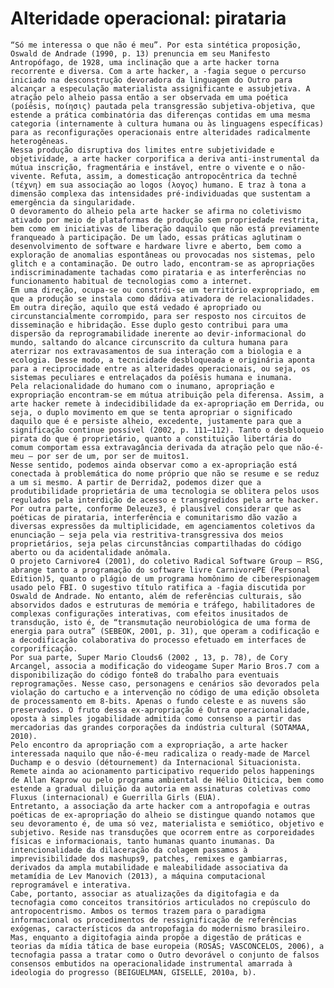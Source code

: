 # Alteridade operacional: pirataria

	“Só me interessa o que não é meu”. Por esta sintética proposição, Oswald de Andrade (1990, p. 13)⁠ prenuncia em seu Manifesto Antropófago, de 1928, uma inclinação que a arte hacker torna recorrente e diversa. Com a arte hacker, a -fagia segue o percurso iniciado na desconstrução devoradora da linguagem do Outro para alcançar a especulação materialista assignificante e assubjetiva. A atração pelo alheio passa então a ser observada em uma poética (poíēsis, ποίησις) pautada pela transgressão subjetiva-objetiva, que estende a prática combinatória das diferenças contidas em uma mesma categoria (internamente à cultura humana ou às linguagens específicas) para as reconfigurações operacionais entre alteridades radicalmente heterogêneas. 
	Nessa produção disruptiva dos limites entre subjetividade e objetividade, a arte hacker corporifica a deriva anti-instrumental da mútua inscrição, fragmentária e instável, entre o vivente e o não-vivente. Refuta, assim, a domesticação antropocêntrica da technē (τέχνη) em sua associação ao logos (λογος) humano. E traz à tona a dimensão complexa das intensidades pré-individuadas que sustentam a emergência da singularidade.
	O devoramento do alheio pela arte hacker se afirma no coletivismo ativado por meio de plataformas de produção sem propriedade restrita, bem como em iniciativas de liberação daquilo que não está previamente franqueado à participação. De um lado, essas práticas aglutinam o desenvolvimento de software e hardware livre e aberto, bem como a exploração de anomalias espontâneas ou provocadas nos sistemas, pelo glitch e a contaminação. De outro lado, encontram-se as apropriações indiscriminadamente tachadas como pirataria e as interferências no funcionamento habitual de tecnologias como a internet. 
	Em uma direção, ocupa-se ou constrói-se um território expropriado, em que a produção se instala como dádiva ativadora de relacionalidades. Em outra direção, aquilo que está vedado é apropriado ou circunstancialmente corrompido, para ser resposto nos circuitos de disseminação e hibridação. Esse duplo gesto contribui para uma dispersão da reprogramabilidade inerente ao devir-informacional do mundo, saltando do alcance circunscrito da cultura humana para aterrizar nos extravasamentos de sua interação com a biologia e a ecologia. Desse modo, a tecnicidade desbloqueada e originária aponta para a reciprocidade entre as alteridades operacionais, ou seja, os sistemas peculiares e entrelaçados da poíēsis humana e inumana. 
	Pela relacionalidade do humano com o inumano, apropriação e expropriação encontram-se em mútua atribuição pela diferensa. Assim, a arte hacker remete à indecidibilidade da ex-apropriação em Derrida, ou seja, o duplo movimento em que se tenta apropriar o significado daquilo que é e persiste alheio, excedente, justamente para que a significação continue possível (2002, p. 111–112)⁠. Tanto o desbloqueio pirata do que é proprietário, quanto a constituição libertária do comum comportam essa extravagância derivada da atração pelo que não-é-meu – por ser de um, por ser de muitos1. 
	Nesse sentido, podemos ainda observar como a ex-apropriação está conectada à problemática do nome próprio que não se resume e se reduz a um si mesmo. A partir de Derrida2, podemos dizer que a produtibilidade proprietária de uma tecnologia se oblitera pelos usos regulados pela interdição de acesso e transgredidos pela arte hacker. Por outra parte, conforme Deleuze3, é plausível considerar que as poéticas de pirataria, interferência e comunitarismo dão vazão a diversas expressões da multiplicidade, em agenciamentos coletivos da enunciação – seja pela via restritiva-transgressiva dos meios proprietários, seja pelas circunstâncias compartilhadas do código aberto ou da acidentalidade anômala.
	O projeto Carnivore4 (2001), do coletivo Radical Software Group – RSG, abrange tanto a programação do software livre CarnivorePE (Personal Edition)5, quanto o plágio de um programa homônimo de ciberespionagem usado pelo FBI. O sugestivo título ratifica a -fagia discutida por Oswald de Andrade. No entanto, além de referências culturais, são absorvidos dados e estruturas de memória e tráfego, habilitadores de complexas configurações interativas, com efeitos inusitados de transdução, isto é, de “transmutação neurobiológica de uma forma de energia para outra” (SEBEOK, 2001, p. 31)⁠, que operam a codificação e a decodificação colaborativa do processo efetuado em interfaces de corporificação.
	Por sua parte, Super Mario Clouds6 (2002 , 13, p. 78), de Cory Arcangel, associa a modificação do videogame Super Mario Bros.7 com a disponibilização do código fonte8 do trabalho para eventuais reprogramações. Nesse caso, personagens e cenários são devorados pela violação do cartucho e a intervenção no código de uma edição obsoleta de processamento em 8-bits. Apenas o fundo celeste e as nuvens são preservados. O fruto dessa ex-apropriação é Outra operacionalidade, oposta à simples jogabilidade admitida como consenso a partir das mercadorias das grandes corporações da indústria cultural (SOTAMAA, 2010).
	Pelo encontro da apropriação com a expropriação, a arte hacker interessada naquilo que não-é-meu radicaliza o ready-made de Marcel Duchamp e o desvio (détournement) da Internacional Situacionista. Remete ainda ao acionamento participativo requerido pelos happenings de Allan Kaprow ou pelo programa ambiental de Hélio Oiticica, bem como estende a gradual diluição da autoria em assinaturas coletivas como Fluxus (internacional) e Guerrilla Girls (EUA).
	Entretanto, a associação da arte hacker com a antropofagia e outras poéticas de ex-apropriação do alheio se distingue quando notamos que seu devoramento é, de uma só vez, materialista e semiótico, objetivo e subjetivo. Reside nas transduções que ocorrem entre as corporeidades físicas e informacionais, tanto humanas quanto inumanas. Da intencionalidade da dilaceração da colagem passamos à imprevisibilidade dos mashups9, patches, remixes e gambiarras, derivados da ampla mutabilidade e maleabilidade associativa da metamídia de Lev Manovich (2013)⁠, a máquina computacional reprogramável e interativa.
	Cabe, portanto, associar as atualizações da digitofagia e da tecnofagia como conceitos transitórios articulados no crepúsculo do antropocentrismo. Ambos os termos trazem para o paradigma informacional os procedimentos de ressignificação de referências exógenas, característicos da antropofagia do modernismo brasileiro. Mas, enquanto a digitofagia ainda propõe a digestão de práticas e teorias da mídia tática de base europeia (ROSAS; VASCONCELOS, 2006)⁠, a tecnofagia passa a tratar como o Outro devorável o conjunto de falsos consensos embutidos na operacionalidade instrumental amarrada à ideologia do progresso (BEIGUELMAN, GISELLE, 2010a, b)⁠. 
	